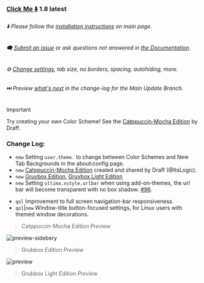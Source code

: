 ### [Click Me ⬇️](https://github.com/soulhotel/FF-ULTIMA/releases/download/1.8/ffultima1.8.zip) 1.8 latest

###### ⬇️ Please follow the [installation instructions](https://github.com/soulhotel/FF-ULTIMA#installation) on main page.

###### 🗨️ [Submit an issue](https://github.com/soulhotel/FF-ULTIMA/issues/new/choose) or ask questions not answered in [the Documentation](https://github.com/soulhotel/FF-ULTIMA/tree/main/doc).

###### ⚙️ [Change settings](https://github.com/soulhotel/FF-ULTIMA/blob/main/doc/Modification.md), tab size, no borders, spacing, autohiding, more.

###### ⏭️ Preview [*what's next*](https://github.com/soulhotel/FF-ULTIMA/blob/main.update.branch/doc/change-log.md) in the change-log for the Main Update Branch.

> [!IMPORTANT]
> Try creating your own Color Scheme! See the [Catppuccin-Mocha Edition](https://github.com/soulhotel/FF-ULTIMA/tree/main/theme/color-schemes/catppuccin-mocha) by Draff.

### Change Log:
- `new` Setting `user.theme.` to change between Color Schemes and New Tab Backgrounds in the about:config page.
- `new` [Catppuccin-Mocha Edition](https://github.com/soulhotel/FF-ULTIMA/tree/main/theme/color-schemes/catppuccin-mocha) created and shared by Draff (@ItsLogic).
- `new` [Gruvbox Edition](https://github.com/soulhotel/FF-ULTIMA/tree/main/theme/color-schemes/gruvbox), [Gruvbox Light Edition](https://github.com/soulhotel/FF-ULTIMA/tree/main/theme/color-schemes/gruvbox)
- `new` Setting `ultima.xstyle.urlbar` when using add-on-themes, the url bar will become transparent with no box shadow. [#96](https://github.com/soulhotel/FF-ULTIMA/issues/96).
<!--- `todo` Setting to keep default tabs-on-top layout (not a priority).-->
<!--- `todo` https://github.com/soulhotel/FF-ULTIMA/issues/69-->
- `qol` Improvement to full screen navigation-bar responsiveness.
- `qol`|`new` Window-title button-focused settings, for Linux users with themed window decorations.

> Catppuccin-Mocha *Edition Preview*

![preview-sidebery](https://github.com/user-attachments/assets/2a4cf248-e538-405f-b753-d68b6dfc4e1f)

> Grubbox *Edition Preview*

![preview](https://github.com/user-attachments/assets/78d350e3-2666-40ab-ad86-a71a58b99af3)

> Grubbox Light *Edition Preview*



